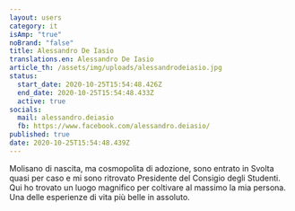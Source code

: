 ```yaml
---
layout: users
category: it
isAmp: "true"
noBrand: "false"
title: Alessandro De Iasio
translations.en: Alessandro De Iasio
article_th: /assets/img/uploads/alessandrodeiasio.jpg
status:
  start_date: 2020-10-25T15:54:48.426Z
  end_date: 2020-10-25T15:54:48.433Z
  active: true
socials:
  mail: alessandro.deiasio
  fb: https://www.facebook.com/alessandro.deiasio/
published: true
date: 2020-10-25T15:54:48.439Z
---
```

Molisano di nascita, ma cosmopolita di adozione, sono entrato in Svolta quasi per caso e mi sono ritrovato Presidente del Consigio degli Studenti. Qui ho trovato un luogo magnifico per coltivare al massimo la mia persona. Una delle esperienze di vita più belle in assoluto.